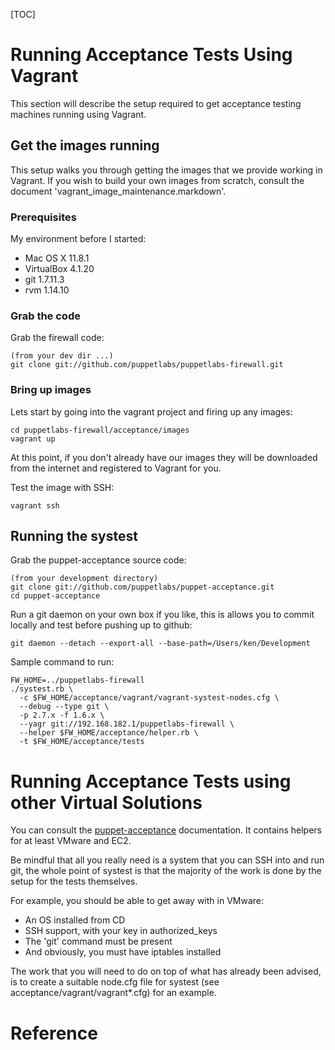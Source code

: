 [TOC]

Running Acceptance Tests Using Vagrant
======================================

This section will describe the setup required to get acceptance testing
machines running using Vagrant.

Get the images running
----------------------

This setup walks you through getting the images that we provide working in
Vagrant. If you wish to build your own images from scratch, consult the 
document 'vagrant_image_maintenance.markdown'.

### Prerequisites

My environment before I started:

*   Mac OS X 11.8.1
*   VirtualBox 4.1.20
*   git 1.7.11.3
*   rvm 1.14.10

### Grab the code

Grab the firewall code:

    (from your dev dir ...)
    git clone git://github.com/puppetlabs/puppetlabs-firewall.git

### Bring up images

Lets start by going into the vagrant project and firing up any images:

    cd puppetlabs-firewall/acceptance/images
    vagrant up

At this point, if you don't already have our images they will be downloaded
from the internet and registered to Vagrant for you.

Test the image with SSH:

    vagrant ssh

Running the systest
-------------------

Grab the puppet-acceptance source code:

    (from your development directory)
    git clone git://github.com/puppetlabs/puppet-acceptance.git
    cd puppet-acceptance

Run a git daemon on your own box if you like, this is allows you to commit
locally and test before pushing up to github:

    git daemon --detach --export-all --base-path=/Users/ken/Development

Sample command to run:

    FW_HOME=../puppetlabs-firewall
    ./systest.rb \
      -c $FW_HOME/acceptance/vagrant/vagrant-systest-nodes.cfg \
      --debug --type git \
      -p 2.7.x -f 1.6.x \
      --yagr git://192.168.182.1/puppetlabs-firewall \
      --helper $FW_HOME/acceptance/helper.rb \
      -t $FW_HOME/acceptance/tests

Running Acceptance Tests using other Virtual Solutions
======================================================

You can consult the [puppet-acceptance][1] documentation. It contains helpers
for at least VMware and EC2.

Be mindful that all you really need is a system that you can SSH into and run
git, the whole point of systest is that the majority of the work is done by
the setup for the tests themselves.

For example, you should be able to get away with in VMware:

* An OS installed from CD
* SSH support, with your key in authorized_keys
* The 'git' command must be present
* And obviously, you must have iptables installed

The work that you will need to do on top of what has already been advised, is to
create a suitable node.cfg file for systest (see acceptance/vagrant/vagrant*.cfg)
for an example.

Reference
=========

  [1]: https://github.com/puppetlabs/puppet-acceptance "Puppet Acceptance README"

